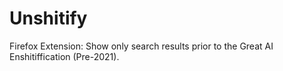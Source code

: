 # Unshitify
Firefox Extension: Show only search results prior to the Great AI Enshitiffication (Pre-2021).
